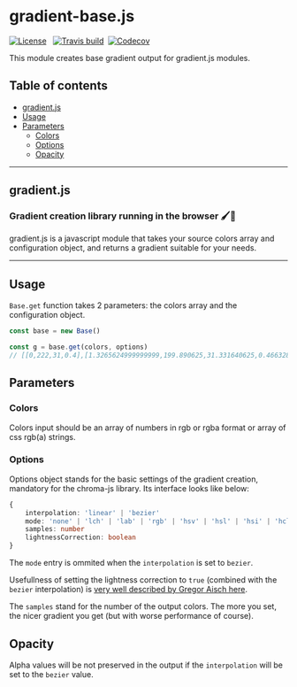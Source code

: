 # gradient-base.js 
[![License](https://img.shields.io/npm/l/gradient-base.svg?style=flat)](https://github.com/afternoon2/gradient-base/blob/master/LICENSE)&nbsp;&nbsp;
[![Travis build](https://img.shields.io/travis/afternoon2/gradient-base.svg?style=flat)](https://travis-ci.org/afternoon2/gradient-base)&nbsp;&nbsp;[![Codecov](https://img.shields.io/codecov/c/github/afternoon2/gradient-base.svg?style=flat)](https://codecov.io/gh/afternoon2/gradient-base)

This module creates base gradient output for gradient.js modules.

## Table of contents
* [gradient.js](#gradient.js)
* [Usage](#usage)
* [Parameters](#parameters)
    * [Colors](#colors)
    * [Options](#options)
    * [Opacity](#opacity)

---
## gradient.js
### Gradient creation library running in the browser 🖌🌈

gradient.js is a javascript module that takes your source colors array and configuration object, and returns a gradient suitable for your needs.

---
## Usage
`Base.get` function takes 2 parameters: the colors array and the configuration object.
```javascript
const base = new Base()

const g = base.get(colors, options)
// [[0,222,31,0.4],[1.3265624999999999,199.890625,31.331640625,0.466328125], (...)]
```

## Parameters
### Colors
Colors input should be an array of numbers in rgb or rgba format or array of css rgb(a) strings.

### Options

Options object stands for the basic settings of the gradient creation, mandatory for the chroma-js library. Its interface looks like below:

```typescript
{
    interpolation: 'linear' | 'bezier'
    mode: 'none' | 'lch' | 'lab' | 'rgb' | 'hsv' | 'hsl' | 'hsi' | 'hcl'
    samples: number
    lightnessCorrection: boolean
}
```
The `mode` entry is ommited when the `interpolation` is set to `bezier`.

Usefullness of setting the lightness correction to `true` (combined with the `bezier` interpolation) is [very well described by Gregor Aisch here](https://www.vis4.net/blog/2013/09/mastering-multi-hued-color-scales/).

The `samples` stand for the number of the output colors. The more you set, the nicer gradient you get (but with worse performance of course).

## Opacity
Alpha values will be not preserved in the output if the `interpolation` will be set to the `bezier` value.